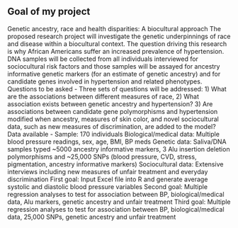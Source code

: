 ## Goal of my project
Genetic ancestry, race and health disparities: A biocultural approach
The proposed research project will investigate the genetic underpinnings of race and disease within a biocultural context. The question driving this research is why African Americans suffer an increased prevalence of hypertension. 
DNA samples will be collected from all individuals interviewed for sociocultural risk factors and those samples will be assayed for ancestry informative genetic markers (for an estimate of genetic ancestry) and for candidate genes involved in hypertension and related phenotypes. 
Questions to be asked - Three sets of questions will be addressed: 1) What are the associations between different measures of race, 2) What association exists between genetic ancestry and hypertension? 3) Are associations between candidate gene polymorphisms and hypertension modified when ancestry, measures of skin color, and novel sociocultural data, such as new measures of discrimination, are added to the model?
Data available - Sample: 170 individuals
Biological/medical data: Multiple blood pressure readings, sex, age, BMI, BP meds
Genetic data: Saliva/DNA samples typed ~5000 ancestry informative markers, 3 Alu insertion deletion polymorphisms and ~25,000 SNPs (blood pressure, CVD, stress, pigmentation, ancestry informative markers)
Sociocultural data: Extensive interviews including new measures of unfair treatment and everyday discrimination
First goal: Input Excel file into R and generate average systolic and diastolic blood pressure variables
Second goal: Multiple regression analyses to test for association between BP, biological/medical data, Alu markers, genetic ancestry and unfair treatment 
Third goal: Multiple regression analyses to test for association between BP, biological/medical data, 25,000 SNPs, genetic ancestry and unfair treatment 
